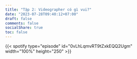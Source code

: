 ```yaml
---
title: "Tập 2: Videographer có gì vui?"
date: "2023-07-28T09:40:12+07:00"
draft: false
comments: false
socialShare: true
toc: false
---
```


{{< spotify type="episode" id="0vLhLqmvRT9tZxkEQQ2Ugm" width="100%" height="250" >}}
